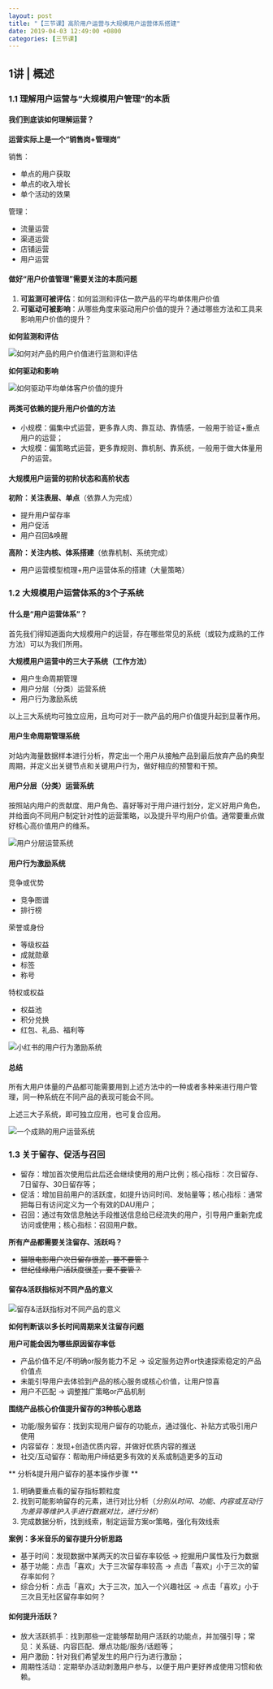 ```yaml
---
layout: post
title: "【三节课】高阶用户运营与大规模用户运营体系搭建"
date: 2019-04-03 12:49:00 +0800
categories: [三节课]
---
```


## 1讲 | 概述

### 1.1 理解用户运营与“大规模用户管理”的本质

#### 我们到底该如何理解运营？

**运营实际上是一个“销售岗+管理岗”**

销售：

* 单点的用户获取
* 单点的收入增长
* 单个活动的效果

管理：

* 流量运营
* 渠道运营
* 店铺运营
* 用户运营

#### 做好“用户价值管理”需要关注的本质问题

1. **可监测可被评估**：如何监测和评估一款产品的平均单体用户价值
2. **可驱动可被影响**：从哪些角度来驱动用户价值的提升？通过哪些方法和工具来影响用户价值的提升？

**如何监测和评估**

![如何对产品的用户价值进行监测和评估](./images/op1.png)

**如何驱动和影响**

![如何驱动平均单体客户价值的提升](./images/op2.png)

#### 两类可依赖的提升用户价值的方法

* 小规模：偏集中式运营，更多靠人肉、靠互动、靠情感，一般用于验证+重点用户的运营；
* 大规模：偏策略式运营，更多靠规则、靠机制、靠系统，一般用于做大体量用户的运营。

#### 大规模用户运营的初阶状态和高阶状态

**初阶：关注表层、单点**（依靠人为完成）

* 提升用户留存率
* 用户促活
* 用户召回&唤醒

**高阶：关注内核、体系搭建**（依靠机制、系统完成）

* 用户运营模型梳理+用户运营体系的搭建（大量策略）

### 1.2 大规模用户运营体系的3个子系统

#### 什么是“用户运营体系”？

首先我们得知道面向大规模用户的运营，存在哪些常见的系统（或较为成熟的工作方法）可以为我们所用。

**大规模用户运营中的三大子系统（工作方法）**

* 用户生命周期管理
* 用户分层（分类）运营系统
* 用户行为激励系统

以上三大系统均可独立应用，且均可对于一款产品的用户价值提升起到显著作用。

#### 用户生命周期管理系统

对站内海量数据样本进行分析，界定出一个用户从接触产品到最后放弃产品的典型周期，并定义出关键节点和关键用户行为，做好相应的预警和干预。 

#### 用户分层（分类）运营系统

按照站内用户的贡献度、用户角色、喜好等对于用户进行划分，定义好用户角色，并给面向不同用户制定针对性的运营策略，以及提升平均用户价值。通常要重点做好核心高价值用户的维系。

![用户分层运营系统](./images/op3.png)

#### 用户行为激励系统

竞争或优势

* 竞争图谱
* 排行榜

荣誉或身份

* 等级权益
* 成就勋章
* 标签
* 称号

特权或权益

* 权益池
* 积分兑换
* 红包、礼品、福利等

![小红书的用户行为激励系统](./images/op4.png)

#### 总结
 
所有大用户体量的产品都可能需要用到上述方法中的一种或者多种来进行用户管理，同一种系统在不同产品的表现可能会不同。

上述三大子系统，即可独立应用，也可复合应用。

![一个成熟的用户运营系统](./images/op5.png)

### 1.3 关于留存、促活与召回

* 留存：增加首次使用后此后还会继续使用的用户比例；核心指标：次日留存、7日留存、30日留存等；
* 促活：增加目前用户的活跃度，如提升访问时间、发帖量等；核心指标：通常把每日有访问定义为一个有效的DAU用户；
* 召回：通过有效信息触达手段推送信息给已经流失的用户，引导用户重新完成访问或使用；核心指标：召回用户数。

**所有产品都需要关注留存、活跃吗？**

* ~~猫眼电影用户次日留存很差，要不要管？~~
* ~~世纪佳缘用户活跃度很差，要不要管？~~

#### 留存&活跃指标对不同产品的意义

![留存&活跃指标对不同产品的意义](./images/op6.png)

**如何判断该以多长时间周期来关注留存问题**

**用户可能会因为哪些原因留存率低**

* 产品价值不足/不明确or服务能力不足 → 设定服务边界or快速探索稳定的产品价值点
* 未能引导用户去体验到产品的核心服务或核心价值，让用户惊喜
* 用户不匹配 → 调整推广策略or产品机制

**围绕产品核心价值提升留存的3种核心思路**

* 功能/服务留存：找到实现用户留存的功能点，通过强化、补贴方式吸引用户使用
* 内容留存：发现+创造优质内容，并做好优质内容的推送
* 社交/互动留存：帮助用户缔结更多有效的关系或制造更多的互动

** 分析&提升用户留存的基本操作步骤 **

1. 明确要重点看的留存指标颗粒度
2. 找到可能影响留存的元素，进行对比分析（*分别从时间、功能、内容或互动行为差异等维护入手进行数据对比，进行分析*）
3. 完成数据分析，找到线索，制定运营方案or策略，强化有效线索

**案例：多米音乐的留存提升分析思路**

* 基于时间：发现数据中某两天的次日留存率较低 → 挖掘用户属性及行为数据
* 基于功能：点击「喜欢」大于三次留存率较高 → 点击「喜欢」小于三次的留存率如何？
* 综合分析：点击「喜欢」大于三次，加入一个兴趣社区 → 点击「喜欢」小于三次且无社区留存率如何？

#### 如何提升活跃？

* 放大活跃抓手：找到那些一定能够帮助用户活跃的功能点，并加强引导；常见：关系链、内容匹配、爆点功能/服务/话题等；
* 用户激励：针对我们希望发生的用户行为进行激励；
* 周期性活动：定期举办活动刺激用户参与，以便于用户更好养成使用习惯和依赖。
